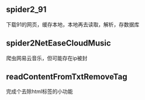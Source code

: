 ## spider2_91
下载91的网页，缓存本地，本地再去读取，解析，存数据库

## spider2NetEaseCloudMusic
爬虫网易云音乐，但可能存在ip被封

## readContentFromTxtRemoveTag
完成个去除html标签的小功能